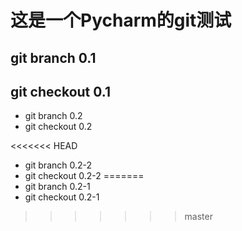 # 这是一个Pycharm的git测试

## git branch 0.1
## git checkout 0.1

* git branch 0.2
* git checkout 0.2

<<<<<<< HEAD
* git branch 0.2-2
* git checkout 0.2-2
=======
* git branch 0.2-1
* git checkout 0.2-1
>>>>>>> master
